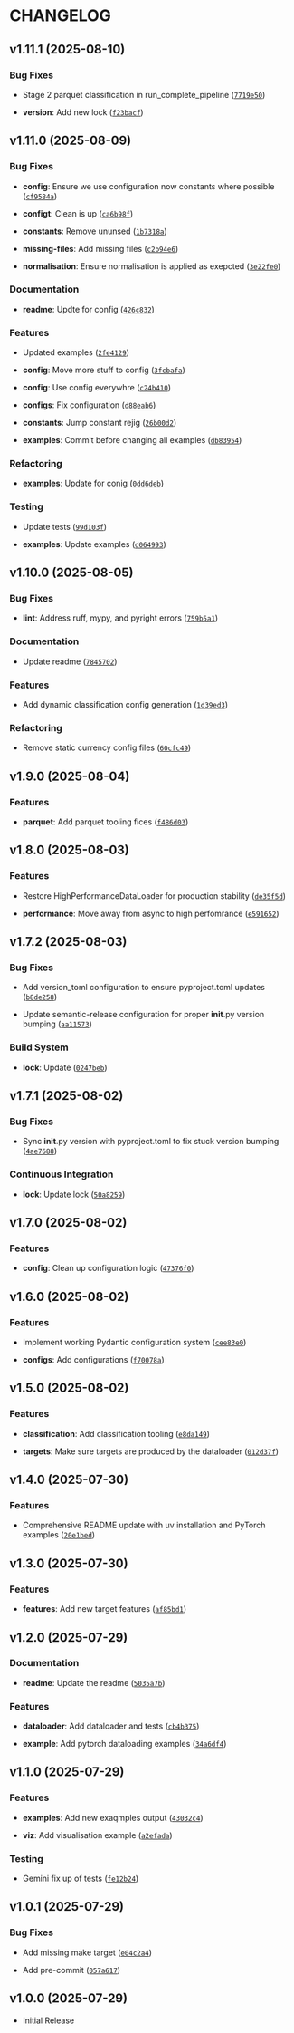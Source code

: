 # CHANGELOG

<!-- version list -->

## v1.11.1 (2025-08-10)

### Bug Fixes

- Stage 2 parquet classification in run_complete_pipeline
  ([`7719e50`](https://github.com/jbus84/represent/commit/7719e50f72eff14de05242787471a69b74f32ab0))

- **version**: Add new lock
  ([`f23bacf`](https://github.com/jbus84/represent/commit/f23bacf0adf2b913f491e56b182d70d354095017))


## v1.11.0 (2025-08-09)

### Bug Fixes

- **config**: Ensure we use configuration now constants where possible
  ([`cf9584a`](https://github.com/jbus84/represent/commit/cf9584ae8453f9bc1eab4d5cf7e9f9f0618f13cd))

- **configt**: Clean is up
  ([`ca6b98f`](https://github.com/jbus84/represent/commit/ca6b98fec0f432b9009eb563e69dafc7ae9cd922))

- **constants**: Remove ununsed
  ([`1b7318a`](https://github.com/jbus84/represent/commit/1b7318a802490a0d9e2a8302ad3d6c1bbac80ee6))

- **missing-files**: Add missing files
  ([`c2b94e6`](https://github.com/jbus84/represent/commit/c2b94e607915b798683db424f064c74528d016e7))

- **normalisation**: Ensure normalisation is applied as exepcted
  ([`3e22fe0`](https://github.com/jbus84/represent/commit/3e22fe0caf09a895789a222134a9d074d6be71fb))

### Documentation

- **readme**: Updte for config
  ([`426c832`](https://github.com/jbus84/represent/commit/426c832ffd12e2260872ddfbf365bd424632adf3))

### Features

- Updated examples
  ([`2fe4129`](https://github.com/jbus84/represent/commit/2fe41299e504da91e6ac2d97ed132029b322c28f))

- **config**: Move more stuff to config
  ([`3fcbafa`](https://github.com/jbus84/represent/commit/3fcbafa997ef38d79d1fca42f15fabe765a2dbee))

- **config**: Use config everywhre
  ([`c24b410`](https://github.com/jbus84/represent/commit/c24b410b7ff8760e1bcf840091f5013a0d38dad4))

- **configs**: Fix configuration
  ([`d88eab6`](https://github.com/jbus84/represent/commit/d88eab68d791728741e73a299176d152c46338e6))

- **constants**: Jump constant rejig
  ([`26b00d2`](https://github.com/jbus84/represent/commit/26b00d21d2bf6b91438fa51b3fd17dc51b607129))

- **examples**: Commit before changing all examples
  ([`db83954`](https://github.com/jbus84/represent/commit/db83954af901e1cd3c44cc2fb790cbb2fd2e586b))

### Refactoring

- **examples**: Update for conig
  ([`0dd6deb`](https://github.com/jbus84/represent/commit/0dd6deb5634dd9fac45f34e1d3a0b37ba0e176d4))

### Testing

- Update tests
  ([`99d103f`](https://github.com/jbus84/represent/commit/99d103f62c98378fe6828b7a9eaa0de73b6f43ba))

- **examples**: Update examples
  ([`d064993`](https://github.com/jbus84/represent/commit/d064993686eeb2ee61fb439b2c1410121b59ad14))


## v1.10.0 (2025-08-05)

### Bug Fixes

- **lint**: Address ruff, mypy, and pyright errors
  ([`759b5a1`](https://github.com/jbus84/represent/commit/759b5a185035442b4896de44b645cecd39f04355))

### Documentation

- Update readme
  ([`7845702`](https://github.com/jbus84/represent/commit/78457021c1f46036e5a82f6d1f37d72d70bac6d6))

### Features

- Add dynamic classification config generation
  ([`1d39ed3`](https://github.com/jbus84/represent/commit/1d39ed3cfdaa057b6b8979306edb787c43504935))

### Refactoring

- Remove static currency config files
  ([`60cfc49`](https://github.com/jbus84/represent/commit/60cfc494d0a88a1f1c2cd801caaab8fa10a662df))


## v1.9.0 (2025-08-04)

### Features

- **parquet**: Add parquet tooling fices
  ([`f486d03`](https://github.com/jbus84/represent/commit/f486d03cc6a52ac5ee94b2fc3a15c247c46d4ab6))


## v1.8.0 (2025-08-03)

### Features

- Restore HighPerformanceDataLoader for production stability
  ([`de35f5d`](https://github.com/jbus84/represent/commit/de35f5dcb3d9d6b317cb73b0ec6827ec6996e2b7))

- **performance**: Move away from async to high perfomrance
  ([`e591652`](https://github.com/jbus84/represent/commit/e591652a2cf00ea577b87a59bd05e080d43388e7))


## v1.7.2 (2025-08-03)

### Bug Fixes

- Add version_toml configuration to ensure pyproject.toml updates
  ([`b8de258`](https://github.com/jbus84/represent/commit/b8de2589267ae121f72a644f081b4ce97c55b290))

- Update semantic-release configuration for proper __init__.py version bumping
  ([`aa11573`](https://github.com/jbus84/represent/commit/aa11573af30ac2e44df714c1c42031c80569f387))

### Build System

- **lock**: Update
  ([`0247beb`](https://github.com/jbus84/represent/commit/0247beb18fd37a1332fe19bd2d60809f231c8434))


## v1.7.1 (2025-08-02)

### Bug Fixes

- Sync __init__.py version with pyproject.toml to fix stuck version bumping
  ([`4ae7688`](https://github.com/jbus84/represent/commit/4ae7688f14a9e1e7261041212621f301e215265f))

### Continuous Integration

- **lock**: Update lock
  ([`50a8259`](https://github.com/jbus84/represent/commit/50a825908f22a04186d58f2ad7ff99a89431b674))


## v1.7.0 (2025-08-02)

### Features

- **config**: Clean up configuration logic
  ([`47376f0`](https://github.com/jbus84/represent/commit/47376f0cc5344e8de0c01d61cff9548e812286dc))


## v1.6.0 (2025-08-02)

### Features

- Implement working Pydantic configuration system
  ([`cee83e0`](https://github.com/jbus84/represent/commit/cee83e0bf33acc9d1b45081eb9370c16ce8e3790))

- **configs**: Add configurations
  ([`f70078a`](https://github.com/jbus84/represent/commit/f70078a20c5eafb202e57097b43d133ec8ac167b))


## v1.5.0 (2025-08-02)

### Features

- **classification**: Add classification tooling
  ([`e8da149`](https://github.com/jbus84/represent/commit/e8da149de52751e6c6bdbaeeb3582870da56705b))

- **targets**: Make sure targets are produced by the dataloader
  ([`012d37f`](https://github.com/jbus84/represent/commit/012d37f0396e6867f9521165332c97899830f000))


## v1.4.0 (2025-07-30)

### Features

- Comprehensive README update with uv installation and PyTorch examples
  ([`20e1bed`](https://github.com/jbus84/represent/commit/20e1bedfb65ef20c05cbbf42c09fcd28eea5e9d2))


## v1.3.0 (2025-07-30)

### Features

- **features**: Add new target features
  ([`af85bd1`](https://github.com/jbus84/represent/commit/af85bd154c76a237719e80cae830e5e0394e8fcd))


## v1.2.0 (2025-07-29)

### Documentation

- **readme**: Update the readme
  ([`5035a7b`](https://github.com/jbus84/represent/commit/5035a7b9f15ee114120528ef9eefcfe0b14cf1b7))

### Features

- **dataloader**: Add dataloader and tests
  ([`cb4b375`](https://github.com/jbus84/represent/commit/cb4b375a4a03ad64c079f38a619729d14767ab50))

- **example**: Add pytorch dataloading examples
  ([`34a6df4`](https://github.com/jbus84/represent/commit/34a6df45f26bfe0a194c4f01ea790ea664907e92))


## v1.1.0 (2025-07-29)

### Features

- **examples**: Add new exaqmples output
  ([`43032c4`](https://github.com/jbus84/represent/commit/43032c4d80b7ab5aa9381dbd5d29a71c9d58e36e))

- **viz**: Add visualisation example
  ([`a2efada`](https://github.com/jbus84/represent/commit/a2efadaff16aed84c5503de8ead29a5a18109fe8))

### Testing

- Gemini fix up of tests
  ([`fe12b24`](https://github.com/jbus84/represent/commit/fe12b2418c53e3880a4a4505c8da0c8fe6092be3))


## v1.0.1 (2025-07-29)

### Bug Fixes

- Add missing make target
  ([`e04c2a4`](https://github.com/jbus84/represent/commit/e04c2a4de67ca86d2fdb42808fd454a4916adb9f))

- Add pre-commit
  ([`057a617`](https://github.com/jbus84/represent/commit/057a61725b15405a464efc1220616b68226855e3))


## v1.0.0 (2025-07-29)

- Initial Release
